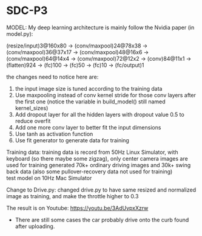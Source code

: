 # SDC-P3

MODEL:
My deep learning architecture is mainly follow the Nvidia paper (in model.py):

(resize/input)3@160x80 -> (conv/maxpool)24@78x38 -> (conv/maxpool)36@37x17 -> (conv/maxpool)48@16x6 -> (conv/maxpool)64@14x4 -> (conv/maxpool)72@12x2 -> (conv)84@11x1 -> (flatten)924 -> (fc)100 -> (fc)50 -> (fc)10 -> (fc/output)1

the changes need to notice here are:
1. the input image size is tuned according to the training data
2. Use maxpooling instead of conv kernel stride for those conv layers after the first one (notice the variable in build_model() still named kernel_sizes)
3. Add dropout layer for all the hidden layers with dropout value 0.5 to reduce overfit
4. Add one more conv layer to better fit the input dimensions
5. Use tanh as activation function
6. Use fit generator to generate data for training

Training data:
training data is record from 50Hz Linux Simulator, with keyboard (so there maybe some zigzag), only center camera images are used for training
generated 70k+ ordinary driving images and 30k+ swing back data (also some pullover-recovery data not used for training)  
test model on 10Hz Mac Simulator


Change to Drive.py:
changed drive.py to have same resized and normalized image as training, and make the throttle higher to 0.3


The result is on Youtube:
https://youtu.be/3AdUvpxXzrw

* There are still some cases the car probably drive onto the curb found after uploading.

